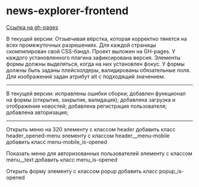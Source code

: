 # news-explorer-frontend

[Ссылка на gh-pages](https://antonmakhnachev.github.io/news-explorer-frontend)

В текущей версии:
Отзывчивая вёрстка, которая корректно тянется на всех промежуточных разрешениях.
Для каждой страницы скомпилирован свой CSS-бандл.
Проект выложен на GH-pages.
У каждого установленного плагина зафиксирована версия.
Элементы формы должны выделяться, когда на них установлен фокус.
У формы должны быть заданы плейсхолдеры, валидированы обязательные поля.
Для изображений задан атрибут alt с подходящий значением.


---------------------------------------------------
В текущей версии:
исправлены ошибки сборки;
добавлен функционал на формы (открытие, закрытие, валидация);
добавлена загрузка и отображение новостей;
добавлена регистрация пользователя;
добавлена авторизация;

-----------------------------------------------

Открыть меню на 320
элементу с классом header добавить класс header_opened-menu
элементу с классом header__menu-mobile добавить класс menu-mobile_is-opened


Показать меню для авторизованных пользователей
элементу с классом menu__text добавить класс menu_is-opened

Открыть форму
элементу с классом popup добавить класс popup_is-opened